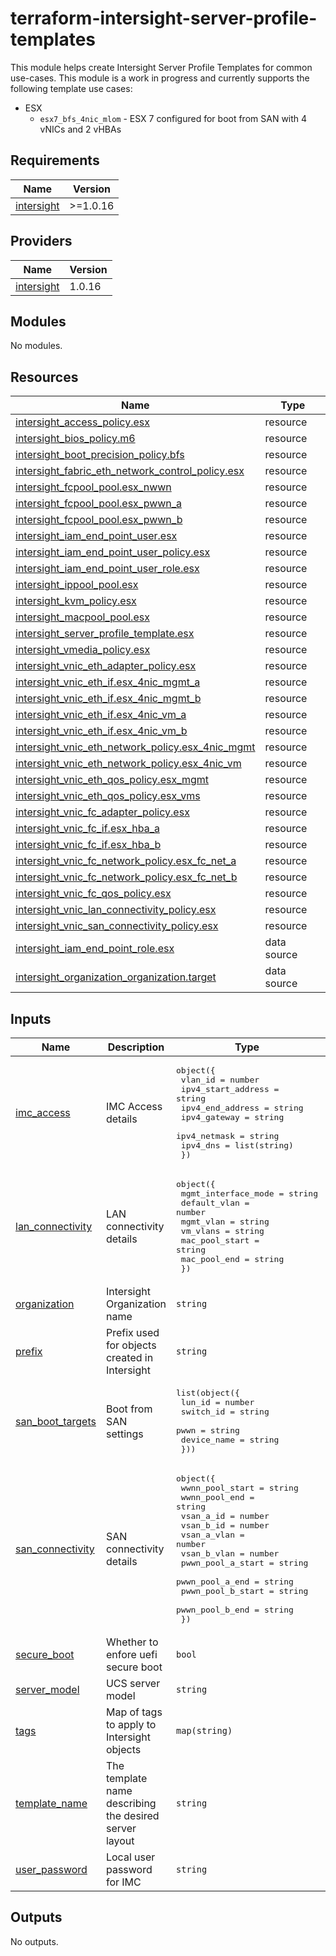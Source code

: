 # terraform-intersight-server-profile-templates
This module helps create Intersight Server Profile Templates for common use-cases.  This module is a work in progress and currently supports the following template use cases:

- ESX
  * `esx7_bfs_4nic_mlom` - ESX 7 configured for boot from SAN with 4 vNICs and 2 vHBAs


## Requirements

| Name | Version |
|------|---------|
| <a name="requirement_intersight"></a> [intersight](#requirement\_intersight) | >=1.0.16 |

## Providers

| Name | Version |
|------|---------|
| <a name="provider_intersight"></a> [intersight](#provider\_intersight) | 1.0.16 |

## Modules

No modules.

## Resources

| Name | Type |
|------|------|
| [intersight_access_policy.esx](https://registry.terraform.io/providers/CiscoDevNet/intersight/latest/docs/resources/access_policy) | resource |
| [intersight_bios_policy.m6](https://registry.terraform.io/providers/CiscoDevNet/intersight/latest/docs/resources/bios_policy) | resource |
| [intersight_boot_precision_policy.bfs](https://registry.terraform.io/providers/CiscoDevNet/intersight/latest/docs/resources/boot_precision_policy) | resource |
| [intersight_fabric_eth_network_control_policy.esx](https://registry.terraform.io/providers/CiscoDevNet/intersight/latest/docs/resources/fabric_eth_network_control_policy) | resource |
| [intersight_fcpool_pool.esx_nwwn](https://registry.terraform.io/providers/CiscoDevNet/intersight/latest/docs/resources/fcpool_pool) | resource |
| [intersight_fcpool_pool.esx_pwwn_a](https://registry.terraform.io/providers/CiscoDevNet/intersight/latest/docs/resources/fcpool_pool) | resource |
| [intersight_fcpool_pool.esx_pwwn_b](https://registry.terraform.io/providers/CiscoDevNet/intersight/latest/docs/resources/fcpool_pool) | resource |
| [intersight_iam_end_point_user.esx](https://registry.terraform.io/providers/CiscoDevNet/intersight/latest/docs/resources/iam_end_point_user) | resource |
| [intersight_iam_end_point_user_policy.esx](https://registry.terraform.io/providers/CiscoDevNet/intersight/latest/docs/resources/iam_end_point_user_policy) | resource |
| [intersight_iam_end_point_user_role.esx](https://registry.terraform.io/providers/CiscoDevNet/intersight/latest/docs/resources/iam_end_point_user_role) | resource |
| [intersight_ippool_pool.esx](https://registry.terraform.io/providers/CiscoDevNet/intersight/latest/docs/resources/ippool_pool) | resource |
| [intersight_kvm_policy.esx](https://registry.terraform.io/providers/CiscoDevNet/intersight/latest/docs/resources/kvm_policy) | resource |
| [intersight_macpool_pool.esx](https://registry.terraform.io/providers/CiscoDevNet/intersight/latest/docs/resources/macpool_pool) | resource |
| [intersight_server_profile_template.esx](https://registry.terraform.io/providers/CiscoDevNet/intersight/latest/docs/resources/server_profile_template) | resource |
| [intersight_vmedia_policy.esx](https://registry.terraform.io/providers/CiscoDevNet/intersight/latest/docs/resources/vmedia_policy) | resource |
| [intersight_vnic_eth_adapter_policy.esx](https://registry.terraform.io/providers/CiscoDevNet/intersight/latest/docs/resources/vnic_eth_adapter_policy) | resource |
| [intersight_vnic_eth_if.esx_4nic_mgmt_a](https://registry.terraform.io/providers/CiscoDevNet/intersight/latest/docs/resources/vnic_eth_if) | resource |
| [intersight_vnic_eth_if.esx_4nic_mgmt_b](https://registry.terraform.io/providers/CiscoDevNet/intersight/latest/docs/resources/vnic_eth_if) | resource |
| [intersight_vnic_eth_if.esx_4nic_vm_a](https://registry.terraform.io/providers/CiscoDevNet/intersight/latest/docs/resources/vnic_eth_if) | resource |
| [intersight_vnic_eth_if.esx_4nic_vm_b](https://registry.terraform.io/providers/CiscoDevNet/intersight/latest/docs/resources/vnic_eth_if) | resource |
| [intersight_vnic_eth_network_policy.esx_4nic_mgmt](https://registry.terraform.io/providers/CiscoDevNet/intersight/latest/docs/resources/vnic_eth_network_policy) | resource |
| [intersight_vnic_eth_network_policy.esx_4nic_vm](https://registry.terraform.io/providers/CiscoDevNet/intersight/latest/docs/resources/vnic_eth_network_policy) | resource |
| [intersight_vnic_eth_qos_policy.esx_mgmt](https://registry.terraform.io/providers/CiscoDevNet/intersight/latest/docs/resources/vnic_eth_qos_policy) | resource |
| [intersight_vnic_eth_qos_policy.esx_vms](https://registry.terraform.io/providers/CiscoDevNet/intersight/latest/docs/resources/vnic_eth_qos_policy) | resource |
| [intersight_vnic_fc_adapter_policy.esx](https://registry.terraform.io/providers/CiscoDevNet/intersight/latest/docs/resources/vnic_fc_adapter_policy) | resource |
| [intersight_vnic_fc_if.esx_hba_a](https://registry.terraform.io/providers/CiscoDevNet/intersight/latest/docs/resources/vnic_fc_if) | resource |
| [intersight_vnic_fc_if.esx_hba_b](https://registry.terraform.io/providers/CiscoDevNet/intersight/latest/docs/resources/vnic_fc_if) | resource |
| [intersight_vnic_fc_network_policy.esx_fc_net_a](https://registry.terraform.io/providers/CiscoDevNet/intersight/latest/docs/resources/vnic_fc_network_policy) | resource |
| [intersight_vnic_fc_network_policy.esx_fc_net_b](https://registry.terraform.io/providers/CiscoDevNet/intersight/latest/docs/resources/vnic_fc_network_policy) | resource |
| [intersight_vnic_fc_qos_policy.esx](https://registry.terraform.io/providers/CiscoDevNet/intersight/latest/docs/resources/vnic_fc_qos_policy) | resource |
| [intersight_vnic_lan_connectivity_policy.esx](https://registry.terraform.io/providers/CiscoDevNet/intersight/latest/docs/resources/vnic_lan_connectivity_policy) | resource |
| [intersight_vnic_san_connectivity_policy.esx](https://registry.terraform.io/providers/CiscoDevNet/intersight/latest/docs/resources/vnic_san_connectivity_policy) | resource |
| [intersight_iam_end_point_role.esx](https://registry.terraform.io/providers/CiscoDevNet/intersight/latest/docs/data-sources/iam_end_point_role) | data source |
| [intersight_organization_organization.target](https://registry.terraform.io/providers/CiscoDevNet/intersight/latest/docs/data-sources/organization_organization) | data source |

## Inputs

| Name | Description | Type | Default | Required |
|------|-------------|------|---------|:--------:|
| <a name="input_imc_access"></a> [imc\_access](#input\_imc\_access) | IMC Access details | <pre>object({<br>    vlan_id            = number<br>    ipv4_start_address = string<br>    ipv4_end_address   = string<br>    ipv4_gateway       = string<br>    ipv4_netmask       = string<br>    ipv4_dns           = list(string)<br>  })</pre> | n/a | yes |
| <a name="input_lan_connectivity"></a> [lan\_connectivity](#input\_lan\_connectivity) | LAN connectivity details | <pre>object({<br>    mgmt_interface_mode = string<br>    default_vlan        = number<br>    mgmt_vlan           = string<br>    vm_vlans            = string<br>    mac_pool_start      = string<br>    mac_pool_end        = string<br>  })</pre> | n/a | yes |
| <a name="input_organization"></a> [organization](#input\_organization) | Intersight Organization name | `string` | `"default"` | no |
| <a name="input_prefix"></a> [prefix](#input\_prefix) | Prefix used for objects created in Intersight | `string` | n/a | yes |
| <a name="input_san_boot_targets"></a> [san\_boot\_targets](#input\_san\_boot\_targets) | Boot from SAN settings | <pre>list(object({<br>    lun_id      = number<br>    switch_id   = string<br>    pwwn        = string<br>    device_name = string<br>  }))</pre> | `[]` | no |
| <a name="input_san_connectivity"></a> [san\_connectivity](#input\_san\_connectivity) | SAN connectivity details | <pre>object({<br>    wwnn_pool_start   = string<br>    wwnn_pool_end     = string<br>    vsan_a_id         = number<br>    vsan_b_id         = number<br>    vsan_a_vlan       = number<br>    vsan_b_vlan       = number<br>    pwwn_pool_a_start = string<br>    pwwn_pool_a_end   = string<br>    pwwn_pool_b_start = string<br>    pwwn_pool_b_end   = string<br>  })</pre> | n/a | yes |
| <a name="input_secure_boot"></a> [secure\_boot](#input\_secure\_boot) | Whether to enfore uefi secure boot | `bool` | `false` | no |
| <a name="input_server_model"></a> [server\_model](#input\_server\_model) | UCS server model | `string` | n/a | yes |
| <a name="input_tags"></a> [tags](#input\_tags) | Map of tags to apply to Intersight objects | `map(string)` | n/a | yes |
| <a name="input_template_name"></a> [template\_name](#input\_template\_name) | The template name describing the desired server layout | `string` | n/a | yes |
| <a name="input_user_password"></a> [user\_password](#input\_user\_password) | Local user password for IMC | `string` | n/a | yes |

## Outputs

No outputs.

